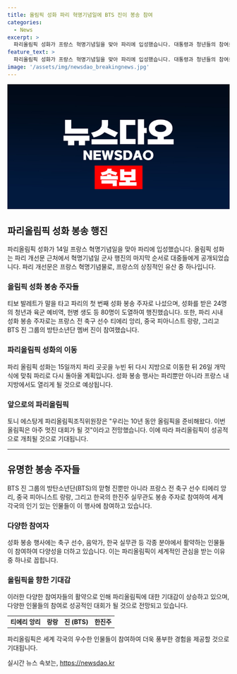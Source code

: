 ```yaml
---
title: 올림픽 성화 파리 혁명기념일에 BTS 진이 봉송 참여
categories:
  - News
excerpt: >
  파리올림픽 성화가 프랑스 혁명기념일을 맞아 파리에 입성했습니다. 대통령과 청년들의 참여로 열린 행진은 10년 준비를 거쳐 멋진 대회가 될 것을 기대하게 합니다. 성화는 15일까지 파리를 누빈 뒤 지방으로 이동, 26일 개막식을 맞아 돌아올 계획이며, 프랑스 축구 선수, 중국 피아니스트, 그리고 방탄소년단의 진 등이 참여합니다. 유네스코 한국대표부 소속 한진주 실무관도 참여하여 흥미를 끌고 있습니다. (150자)
feature_text: >
  파리올림픽 성화가 프랑스 혁명기념일을 맞아 파리에 입성했습니다. 대통령과 청년들의 참여로 열린 행진은 10년 준비를 거쳐 멋진 대회가 될 것을 기대하게 합니다. 성화는 15일까지 파리를 누빈 뒤 지방으로 이동, 26일 개막식을 맞아 돌아올 계획이며, 프랑스 축구 선수, 중국 피아니스트, 그리고 방탄소년단의 진 등이 참여합니다. 유네스코 한국대표부 소속 한진주 실무관도 참여하여 흥미를 끌고 있습니다. (150자)
image: '/assets/img/newsdao_breakingnews.jpg'
---
```


<p><img src="/assets/img/newsdao_breakingnews.jpg" alt="pcversion 속보" /></p>

<h2 data-ke-size="size26">파리올림픽 성화 봉송 행진</h2>

<p data-ke-size="size16">파리올림픽 성화가 14일 프랑스 혁명기념일을 맞아 파리에 입성했습니다. 올림픽 성화는 파리 개선문 근처에서 혁명기념일 군사 행진의 마지막 순서로 대중들에게 공개되었습니다. 파리 개선문은 프랑스 혁명기념물로, 프랑스의 상징적인 유산 중 하나입니다.</p>

<h3><b>올림픽 성화 봉송 주자들</b></h3>

<p data-ke-size="size16">티보 발레트가 말을 타고 파리의 첫 번째 성화 봉송 주자로 나섰으며, 성화를 받은 24명의 청년과 육군 예비역, 헌병 생도 등 80명이 도열하여 행진했습니다. 또한, 파리 시내 성화 봉송 주자로는 프랑스 전 축구 선수 티에리 앙리, 중국 피아니스트 랑랑, 그리고 BTS 진 그룹의 방탄소년단 멤버 진이 참여했습니다.</p>

<h3><b>파리올림픽 성화의 이동</b></h3>

<p data-ke-size="size16">파리 올림픽 성화는 15일까지 파리 곳곳을 누빈 뒤 다시 지방으로 이동한 뒤 26일 개막식에 맞춰 파리로 다시 돌아올 계획입니다. 성화 봉송 행사는 파리뿐만 아니라 프랑스 내 지방에서도 열리게 될 것으로 예상됩니다.</p>

<h3><b>앞으로의 파리올림픽</b></h3>

<p data-ke-size="size16">토니 에스탕게 파리올림픽조직위원장은 "우리는 10년 동안 올림픽을 준비해왔다. 이번 올림픽은 아주 멋진 대회가 될 것"이라고 전망했습니다. 이에 따라 파리올림픽이 성공적으로 개최될 것으로 기대됩니다.</p>

<hr>

<h2 data-ke-size="size26">유명한 봉송 주자들</h2>

<p data-ke-size="size16">BTS 진 그룹의 방탄소년단(BTS)의 맏형 진뿐만 아니라 프랑스 전 축구 선수 티에리 앙리, 중국 피아니스트 랑랑, 그리고 한국의 한진주 실무관도 봉송 주자로 참여하여 세계 각국의 인기 있는 인물들이 이 행사에 참여하고 있습니다.</p>

<h3><b>다양한 참여자</b></h3>

<p data-ke-size="size16">성화 봉송 행사에는 축구 선수, 음악가, 한국 실무관 등 각종 분야에서 활약하는 인물들이 참여하여 다양성을 더하고 있습니다. 이는 파리올림픽이 세계적인 관심을 받는 이유 중 하나로 꼽힙니다.</p>

<h3><b>올림픽을 향한 기대감</b></h3>

<p data-ke-size="size16">이러한 다양한 참여자들의 활약으로 인해 파리올림픽에 대한 기대감이 상승하고 있으며, 다양한 인물들의 참여로 성공적인 대회가 될 것으로 전망되고 있습니다.</p>

<table>
  <tr>
    <td style="text-align: center; height: 17px;"><b>티에리 앙리</b></td>
    <td style="text-align: center; height: 17px;"><b>랑랑</b></td>
    <td style="text-align: center; height: 17px;"><b>진 (BTS)</b></td>
    <td style="text-align: center; height: 17px;"><b>한진주</b></td>
  </tr>
</table>

<p data-ke-size="size16">파리올림픽은 세계 각국의 우수한 인물들이 참여하여 더욱 풍부한 경험을 제공할 것으로 기대됩니다.</p>
실시간 뉴스 속보는, <a href="https://newsdao.kr" rel="dofollow">https://newsdao.kr</a>



